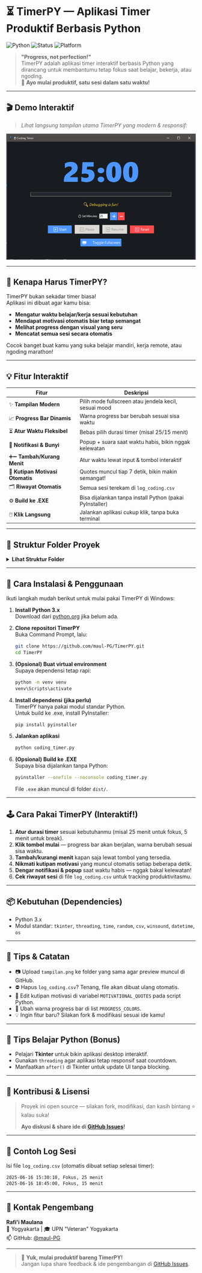 
# ⏳ TimerPY — Aplikasi Timer Produktif Berbasis Python

![Python](https://img.shields.io/badge/Made%20With-Python%203.x-blue?style=for-the-badge&logo=python)
![Status](https://img.shields.io/badge/Status-Active-brightgreen?style=for-the-badge)
![Platform](https://img.shields.io/badge/Platform-Windows-lightgrey?style=for-the-badge&logo=windows)

> **"Progress, not perfection!"**  
> TimerPY adalah aplikasi timer interaktif berbasis Python yang dirancang untuk membantumu tetap fokus saat belajar, bekerja, atau ngoding.  
> 🚀 **Ayo mulai produktif, satu sesi dalam satu waktu!**

---

## 🎬 Demo Interaktif

> *Lihat langsung tampilan utama TimerPY yang modern & responsif:*

<p align="center">
  <img src="/assets/tampilan.png" alt="Preview Aplikasi TimerPY" width="700"/>
</p>

---

## 🤩 Kenapa Harus TimerPY?

TimerPY bukan sekadar timer biasa!  
Aplikasi ini dibuat agar kamu bisa:

- **Mengatur waktu belajar/kerja sesuai kebutuhan**
- **Mendapat motivasi otomatis biar tetap semangat**
- **Melihat progress dengan visual yang seru**
- **Mencatat semua sesi secara otomatis**

Cocok banget buat kamu yang suka belajar mandiri, kerja remote, atau ngoding marathon!

---

## 💡 Fitur Interaktif

| Fitur | Deskripsi |
|-------|-----------|
| ✨ **Tampilan Modern** | Pilih mode fullscreen atau jendela kecil, sesuai mood |
| 📈 **Progress Bar Dinamis** | Warna progress bar berubah sesuai sisa waktu |
| ⏳ **Atur Waktu Fleksibel** | Bebas pilih durasi timer (misal 25/15 menit) |
| 🔔 **Notifikasi & Bunyi** | Popup + suara saat waktu habis, bikin nggak kelewatan |
| ➕➖ **Tambah/Kurang Menit** | Atur waktu lewat input & tombol interaktif |
| 💬 **Kutipan Motivasi Otomatis** | Quotes muncul tiap 7 detik, bikin makin semangat! |
| 🗂️ **Riwayat Otomatis** | Semua sesi terekam di `log_coding.csv` |
| ⚙️ **Build ke .EXE** | Bisa dijalankan tanpa install Python (pakai PyInstaller) |
| 🖱️ **Klik Langsung** | Jalankan aplikasi cukup klik, tanpa buka terminal |

---

## 📁 Struktur Folder Proyek

<details>
  <summary><b>Lihat Struktur Folder</b></summary>

```bash
TimerPY/
│
├── coding_timer.py          # Script utama aplikasi timer
├── log_coding.csv           # File log sesi otomatis (dibuat saat menjalankan)
├── tampilan.png             # Gambar preview untuk README (opsional)
├── README.md                # Dokumentasi proyek (file ini)
└── dist/                    # Folder output jika dijadikan .exe
```
</details>

---

## 🚀 Cara Instalasi & Penggunaan

Ikuti langkah mudah berikut untuk mulai pakai TimerPY di Windows:

1. **Install Python 3.x**  
   Download dari [python.org](https://www.python.org/downloads/) jika belum ada.

2. **Clone repositori TimerPY**  
   Buka Command Prompt, lalu:
   ```bash
   git clone https://github.com/maul-PG/TimerPY.git
   cd TimerPY
   ```

3. **(Opsional) Buat virtual environment**  
   Supaya dependensi tetap rapi:
   ```bash
   python -m venv venv
   venv\Scripts\activate
   ```

4. **Install dependensi (jika perlu)**  
   TimerPY hanya pakai modul standar Python.  
   Untuk build ke .exe, install PyInstaller:
   ```bash
   pip install pyinstaller
   ```

5. **Jalankan aplikasi**  
   ```bash
   python coding_timer.py
   ```

6. **(Opsional) Build ke .EXE**  
   Supaya bisa dijalankan tanpa Python:
   ```bash
   pyinstaller --onefile --noconsole coding_timer.py
   ```
   File `.exe` akan muncul di folder `dist/`.

---

## 🕹️ Cara Pakai TimerPY (Interaktif!)

1. **Atur durasi timer** sesuai kebutuhanmu (misal 25 menit untuk fokus, 5 menit untuk break).
2. **Klik tombol mulai** — progress bar akan berjalan, warna berubah sesuai sisa waktu.
3. **Tambah/kurangi menit** kapan saja lewat tombol yang tersedia.
4. **Nikmati kutipan motivasi** yang muncul otomatis setiap beberapa detik.
5. **Dengar notifikasi & popup** saat waktu habis — nggak bakal kelewatan!
6. **Cek riwayat sesi** di file `log_coding.csv` untuk tracking produktivitasmu.

---

## 📦 Kebutuhan (Dependencies)

- Python 3.x
- Modul standar: `tkinter`, `threading`, `time`, `random`, `csv`, `winsound`, `datetime`, `os`

---

## 📌 Tips & Catatan

- 📷 Upload `tampilan.png` ke folder yang sama agar preview muncul di GitHub.
- ⛔ Hapus `log_coding.csv`? Tenang, file akan dibuat ulang otomatis.
- 📝 Edit kutipan motivasi di variabel `MOTIVATIONAL_QUOTES` pada script Python.
- 🎨 Ubah warna progress bar di list `PROGRESS_COLORS`.
- 💡 Ingin fitur baru? Silakan fork & modifikasi sesuai ide kamu!

---

## 🧠 Tips Belajar Python (Bonus)

- Pelajari **Tkinter** untuk bikin aplikasi desktop interaktif.
- Gunakan `threading` agar aplikasi tetap responsif saat countdown.
- Manfaatkan `after()` di Tkinter untuk update UI tanpa blocking.

---

## 🙌 Kontribusi & Lisensi

> Proyek ini open source — silakan fork, modifikasi, dan kasih bintang ⭐ kalau suka!
>  
> **Ayo diskusi & share ide di [GitHub Issues](https://github.com/maul-PG/TimerPY/issues)!**

---

## 📅 Contoh Log Sesi

Isi file `log_coding.csv` (otomatis dibuat setiap selesai timer):

```
2025-06-16 15:30:10, Fokus, 25 menit
2025-06-16 18:45:00, Fokus, 15 menit
```

---

## 🔗 Kontak Pengembang

**Rafi'i Maulana**  
📍 Yogyakarta | 🎓 UPN "Veteran" Yogyakarta  
📫 GitHub: [@maul-PG](https://github.com/maul-PG)

---

> 🎉 **Yuk, mulai produktif bareng TimerPY!**  
> Jangan lupa share feedback & ide pengembangan di [GitHub Issues](https://github.com/maul-PG/TimerPY/issues).

